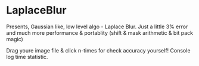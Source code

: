 # LaplaceBlur
Presents, Gaussian like, low level algo - Laplace Blur.
Just a little 3% error and much more performance &amp; portablity (shift &amp; mask arithmetic &amp; bit pack magic)

Drag youre image file & click n-times for check accuracy yourself!
Console log time statistic. 
